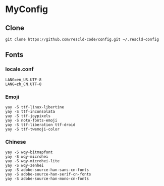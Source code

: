 # MyConfig

## Clone

```
git clone https://github.com/rescld-code/config.git ~/.rescld-config
```

## Fonts

### locale.conf
```Linux
LANG=en_US.UTF-8
LANG=zh_CN.UTF-8
```

### Emoji
```Linux
yay -S ttf-linux-libertine
yay -S ttf-inconsolata
yay -S ttf-joypixels
yay -S noto-fonts-emoji
yay -S ttf-liberation ttf-droid
yay -S ttf-twemoji-color
```

### Chinese
```Linux
yay -S wqy-bitmapfont
yay -S wqy-microhei
yay -S wqy-microhei-lite
yay -S wqy-zenhei
yay -S adobe-source-han-sans-cn-fonts
yay -S adobe-source-han-serif-cn-fonts
yay -S adobe-source-han-mono-cn-fonts 
```
